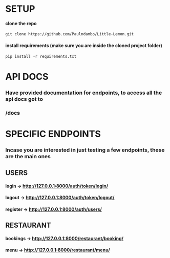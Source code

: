 # SETUP
#### clone the repo 
```git clone https://github.com/Paulndambo/Little-Lemon.git```
#### install requirements (make sure you are inside the cloned project folder)
```pip install -r requirements.txt```

# API DOCS

### Have provided documentation for endpoints, to access all the api docs got to
### /docs

# SPECIFIC ENDPOINTS
### Incase you are interested in just testing a few endpoints, these are the main ones

## USERS
#### login -> http://127.0.0.1:8000/auth/token/login/
#### logout -> http://127.0.0.1:8000/auth/token/logout/
#### register -> http://127.0.0.1:8000/auth/users/

## RESTAURANT
#### bookings -> http://127.0.0.1:8000/restaurant/booking/
#### menu -> http://127.0.0.1:8000/restaurant/menu/
